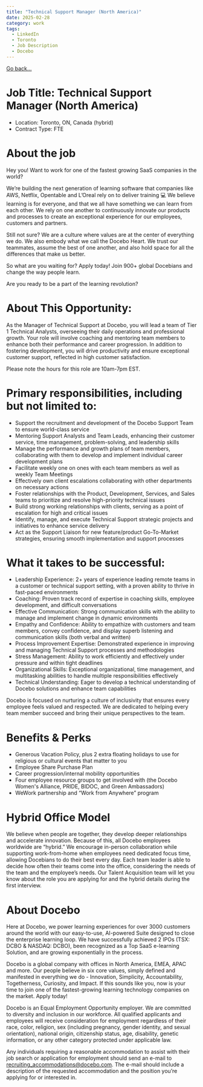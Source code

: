 ```yaml
---
title: "Technical Support Manager (North America)"
date: 2025-02-28
category: work
tags: 
  - LinkedIn
  - Toronto
  - Job Description
  - Docebo
---
```

[Go back...](/work/2025/02/28/S2025-02-28-TechSupportMgr-desc.html)

# Job Title: Technical Support Manager (North America)

* Location: Toronto, ON, Canada (hybrid)
* Contract Type: FTE

# About the job
Hey you!  Want to work for one of the fastest growing SaaS companies in the world? 

We’re building the next generation of learning software that companies like AWS, Netflix, Opentable and L’Oreal rely on to deliver training 💻 We believe learning is for everyone, and that we all have something we can learn from each other. We rely on one another to continuously innovate our products and processes to create an exceptional experience for our employees, customers and partners.

Still not sure? We are a culture where values are at the center of everything we do. We also embody what we call the Docebo Heart. We trust our teammates, assume the best of one another, and also hold space for all the differences that make us better. 

So what are you waiting for? Apply today! Join 900+ global Docebians and change the way people learn. 

Are you ready to be a part of the learning revolution? 

# About This Opportunity:

As the Manager of Technical Support at Docebo, you will lead a team of Tier 1 Technical Analysts, overseeing their daily operations and professional growth. Your role will involve coaching and mentoring team members to enhance both their performance and career progression. In addition to fostering development, you will drive productivity and ensure exceptional customer support, reflected in high customer satisfaction.

Please note the hours for this role are 10am-7pm EST.

# Primary responsibilities, including but not limited to:
* Support the recruitment and development of the Docebo Support Team to ensure world-class service 
* Mentoring Support Analysts and Team Leads, enhancing their customer service, time management, problem-solving, and leadership skills
* Manage the performance and growth plans of team members, collaborating with them to develop and implement individual career development plans
* Facilitate weekly one on ones with each team members as well as weekly Team Meetings
* Effectively own client escalations collaborating with other departments on necessary actions
* Foster relationships with the Product, Development, Services, and Sales teams to prioritize and resolve high-priority technical issues
* Build strong working relationships with clients, serving as a point of escalation for high and critical issues
* Identify, manage, and execute Technical Support strategic projects and initiatives to enhance service delivery
* Act as the Support Liaison for new feature/product Go-To-Market strategies, ensuring smooth implementation and support processes


# What it takes to be successful:
* Leadership Experience: 2+ years of experience leading remote teams in a customer or technical support setting, with a proven ability to thrive in fast-paced environments
* Coaching: Proven track record of expertise in coaching skills, employee development, and difficult conversations 
* Effective Communication: Strong communication skills with the ability to manage and implement change in dynamic environments
* Empathy and Confidence: Ability to empathize with customers and team members, convey confidence, and display superb listening and communication skills (both verbal and written)
* Process Improvement Expertise: Demonstrated experience in improving and managing Technical Support processes and methodologies
* Stress Management: Ability to work efficiently and effectively under pressure and within tight deadlines
* Organizational Skills: Exceptional organizational, time management, and multitasking abilities to handle multiple responsibilities effectively
* Technical Understanding: Eager to develop a technical understanding of Docebo solutions and enhance team capabilities

Docebo is focused on nurturing a culture of inclusivity that ensures every employee feels valued and respected. We are dedicated to helping every team member succeed and bring their unique perspectives to the team.

# Benefits & Perks 

* Generous Vacation Policy, plus 2 extra floating holidays to use for religious or cultural events that matter to you
* Employee Share Purchase Plan
* Career progression/internal mobility opportunities
* Four employee resource groups to get involved with (the Docebo Women's Alliance, PRIDE, BIDOC, and Green Ambassadors)
* WeWork partnership and “Work from Anywhere” program

# Hybrid Office Model 

We believe when people are together, they develop deeper relationships and accelerate innovation. Because of this, all Docebo employees worldwide are “hybrid.” We encourage in-person collaboration while supporting work-from-home when employees need dedicated focus time, allowing Docebians to do their best every day. Each team leader is able to decide how often their teams come into the office, considering the needs of the team and the employee’s needs. Our Talent Acquisition team will let you know about the role you are applying for and the hybrid details during the first interview. 

# About Docebo 

Here at Docebo, we power learning experiences for over 3000 customers around the world with our easy-to-use, AI-powered Suite designed to close the enterprise learning loop. We have successfully achieved 2 IPOs (TSX: DCBO & NASDAQ: DCBO), been recognized as a Top SaaS e-learning Solution, and are growing exponentially in the process.

Docebo is a global company with offices in North America, EMEA, APAC and more. Our people believe in six core values, simply defined and manifested in everything we do - Innovation, Simplicity, Accountability, Togetherness, Curiosity, and Impact. If this sounds like you, now is your time to join one of the fastest-growing learning technology companies on the market. Apply today!

Docebo is an Equal Employment Opportunity employer. We are committed to diversity and inclusion in our workforce. All qualified applicants and employees will receive consideration for employment regardless of their race, color, religion, sex (including pregnancy, gender identity, and sexual orientation), national origin, citizenship status, age, disability, genetic information, or any other category protected under applicable law.

Any individuals requiring a reasonable accommodation to assist with their job search or application for employment should send an e-mail to recruiting_accommodations@docebo.com. The e-mail should include a description of the requested accommodation and the position you’re applying for or interested in.
